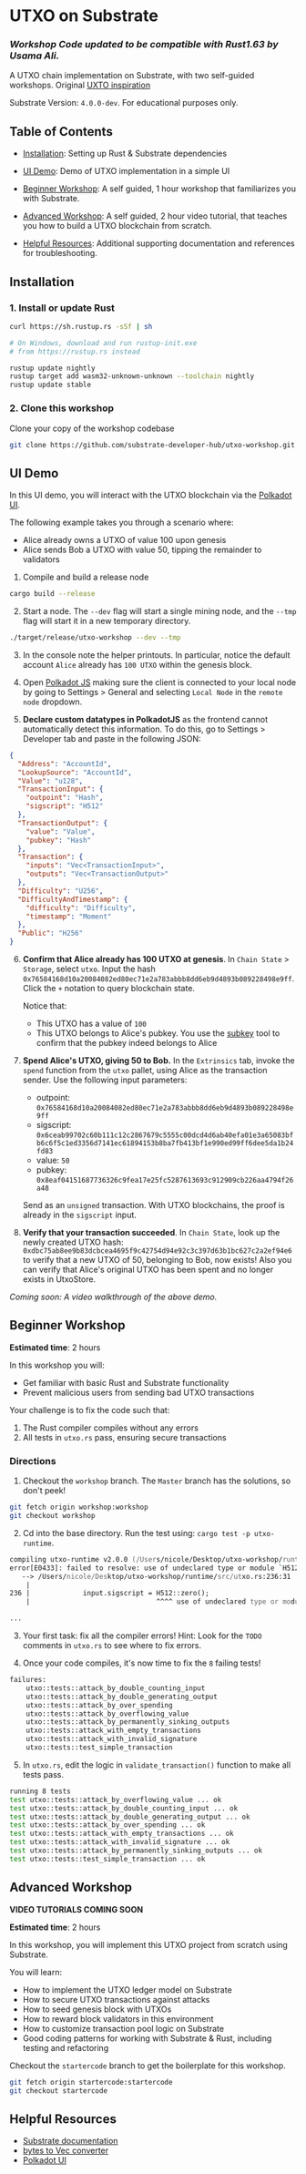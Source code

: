 # UTXO on Substrate

### _Workshop Code updated to be compatible with Rust1.63 by Usama Ali._

A UTXO chain implementation on Substrate, with two self-guided workshops. Original [UXTO inspiration](https://github.com/0x7CFE/substrate-node-template/tree/utxo)

Substrate Version: `4.0.0-dev`. For educational purposes only.

## Table of Contents
- [Installation](#Installation): Setting up Rust & Substrate dependencies

- [UI Demo](#UI-Demo): Demo of UTXO implementation in a simple UI

- [Beginner Workshop](#Beginner-Workshop): A self guided, 1 hour workshop that familiarizes you with Substrate.

- [Advanced Workshop](#Advanced-Workshop): A self guided, 2 hour video tutorial, that teaches you how to build a UTXO blockchain from scratch.

- [Helpful Resources](#Helpful-Resources): Additional supporting documentation and references for troubleshooting.


## Installation

### 1. Install or update Rust
```bash
curl https://sh.rustup.rs -sSf | sh

# On Windows, download and run rustup-init.exe
# from https://rustup.rs instead

rustup update nightly
rustup target add wasm32-unknown-unknown --toolchain nightly
rustup update stable
```

### 2. Clone this workshop

Clone your copy of the workshop codebase

```bash
git clone https://github.com/substrate-developer-hub/utxo-workshop.git
```

## UI Demo

In this UI demo, you will interact with the UTXO blockchain via the [Polkadot UI](https://polkadot.js.org/apps/).

The following example takes you through a scenario where:
- Alice already owns a UTXO of value 100 upon genesis
- Alice sends Bob a UTXO with value 50, tipping the remainder to validators

1. Compile and build a release node
```bash
cargo build --release
```

2. Start a node. The `--dev` flag will start a single mining node, and the `--tmp` flag will start it in a new temporary directory.
```bash
./target/release/utxo-workshop --dev --tmp
```

3. In the console note the helper printouts. In particular, notice the default account `Alice` already has `100 UTXO` within the genesis block.

4. Open [Polkadot JS](https://polkadot.js.org/apps/#/settings) making sure the client is connected to your local node by going to Settings > General and selecting `Local Node` in the `remote node` dropdown.

5. **Declare custom datatypes in PolkadotJS** as the frontend cannot automatically detect this information. To do this, go to Settings > Developer tab and paste in the following JSON:

```json
{
  "Address": "AccountId",
  "LookupSource": "AccountId",
  "Value": "u128",
  "TransactionInput": {
    "outpoint": "Hash",
    "sigscript": "H512"
  },
  "TransactionOutput": {
    "value": "Value",
    "pubkey": "Hash"
  },
  "Transaction": {
    "inputs": "Vec<TransactionInput>",
    "outputs": "Vec<TransactionOutput>"
  },
  "Difficulty": "U256",
  "DifficultyAndTimestamp": {
    "difficulty": "Difficulty",
    "timestamp": "Moment"
  },
  "Public": "H256"
}
```

6. **Confirm that Alice already has 100 UTXO at genesis**. In `Chain State` > `Storage`, select `utxo`. Input the hash `0x76584168d10a20084082ed80ec71e2a783abbb8dd6eb9d4893b089228498e9ff`. Click the `+` notation to query blockchain state.

    Notice that:
    - This UTXO has a value of `100`
    - This UTXO belongs to Alice's pubkey. You use the [subkey](https://substrate.dev/docs/en/next/development/tools/subkey#well-known-keys) tool to confirm that the pubkey indeed belongs to Alice

7. **Spend Alice's UTXO, giving 50 to Bob.** In the `Extrinsics` tab, invoke the `spend` function from the `utxo` pallet, using Alice as the transaction sender. Use the following input parameters:

    - outpoint: `0x76584168d10a20084082ed80ec71e2a783abbb8dd6eb9d4893b089228498e9ff`
    - sigscript: `0x6ceab99702c60b111c12c2867679c5555c00dcd4d6ab40efa01e3a65083bfb6c6f5c1ed3356d7141ec61894153b8ba7fb413bf1e990ed99ff6dee5da1b24fd83`
    - value: `50`
    - pubkey: `0x8eaf04151687736326c9fea17e25fc5287613693c912909cb226aa4794f26a48`

    Send as an `unsigned` transaction. With UTXO blockchains, the proof is already in the `sigscript` input.

8. **Verify that your transaction succeeded**. In `Chain State`, look up the newly created UTXO hash: `0xdbc75ab8ee9b83dcbcea4695f9c42754d94e92c3c397d63b1bc627c2a2ef94e6` to verify that a new UTXO of 50, belonging to Bob, now exists! Also you can verify that Alice's original UTXO has been spent and no longer exists in UtxoStore.

*Coming soon: A video walkthrough of the above demo.*

## Beginner Workshop
**Estimated time**: 2 hours

In this workshop you will:
- Get familiar with basic Rust and Substrate functionality
- Prevent malicious users from sending bad UTXO transactions

Your challenge is to fix the code such that:
1. The Rust compiler compiles without any errors
2. All tests in `utxo.rs` pass, ensuring secure transactions

### Directions
1. Checkout the `workshop` branch. The `Master` branch has the solutions, so don't peek!

```zsh
git fetch origin workshop:workshop
git checkout workshop
```

2. Cd into the base directory. Run the test using: `cargo test -p utxo-runtime`.

```zsh
compiling utxo-runtime v2.0.0 (/Users/nicole/Desktop/utxo-workshop/runtime)
error[E0433]: failed to resolve: use of undeclared type or module `H512`
   --> /Users/nicole/Desktop/utxo-workshop/runtime/src/utxo.rs:236:31
    |
236 |             input.sigscript = H512::zero();
    |                               ^^^^ use of undeclared type or module `H512`

...
```

3. Your first task: fix all the compiler errors! Hint: Look for the `TODO` comments in `utxo.rs` to see where to fix errors.

4. Once your code compiles, it's now time to fix the `8` failing tests!

```zsh
failures:
    utxo::tests::attack_by_double_counting_input
    utxo::tests::attack_by_double_generating_output
    utxo::tests::attack_by_over_spending
    utxo::tests::attack_by_overflowing_value
    utxo::tests::attack_by_permanently_sinking_outputs
    utxo::tests::attack_with_empty_transactions
    utxo::tests::attack_with_invalid_signature
    utxo::tests::test_simple_transaction
```

5. In `utxo.rs`, edit the logic in `validate_transaction()` function to make all tests pass.

```zsh
running 8 tests
test utxo::tests::attack_by_overflowing_value ... ok
test utxo::tests::attack_by_double_counting_input ... ok
test utxo::tests::attack_by_double_generating_output ... ok
test utxo::tests::attack_by_over_spending ... ok
test utxo::tests::attack_with_empty_transactions ... ok
test utxo::tests::attack_with_invalid_signature ... ok
test utxo::tests::attack_by_permanently_sinking_outputs ... ok
test utxo::tests::test_simple_transaction ... ok
```

## Advanced Workshop
**VIDEO TUTORIALS COMING SOON**

**Estimated time**: 2 hours

In this workshop, you will implement this UTXO project from scratch using Substrate.

You will learn:
- How to implement the UTXO ledger model on Substrate
- How to secure UTXO transactions against attacks
- How to seed genesis block with UTXOs
- How to reward block validators in this environment
- How to customize transaction pool logic on Substrate
- Good coding patterns for working with Substrate & Rust, including testing and refactoring

Checkout the `startercode` branch to get the boilerplate for this workshop.
```zsh
git fetch origin startercode:startercode
git checkout startercode
```

## Helpful Resources
- [Substrate documentation](http://crates.parity.io)
- [bytes to Vec<u8> converter](https://cryptii.com/pipes/integer-encoder)
- [Polkadot UI](https://polkadot.js.org/)
